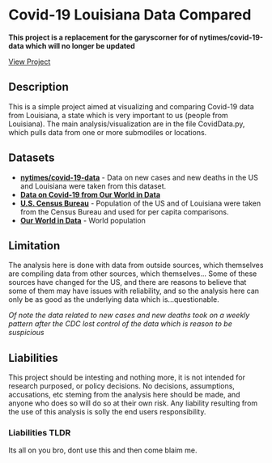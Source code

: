 # Covid-19 Louisiana Data Compared

**This project is a replacement for the garyscorner for of nytimes/covid-19-data which will no longer be updated**

[View Project](https://github.com/GarysCorner/Covid19-LaCompared/blob/master/CovidData.ipynb)

## Description
This is a simple project aimed at visualizing and comparing Covid-19 data from Louisiana, a state which is very important to us (people from Louisiana).  The main analysis/visualization are in the file CovidData.py, which pulls data from one or more submodiles or locations.

## Datasets

* **[nytimes/covid-19-data](https://github.com/nytimes/covid-19-data)** - Data on new cases and new deaths in the US and Louisiana were taken from this dataset.
* **[Data on Covid-19 from Our World in Data](https://github.com/owid/covid-19-data/tree/master/public/data)**
* **[U.S. Census Bureau](https://www.census.gov)** - Population of the US and of Louisiana were taken from the Census Bureau and used for per capita comparisons.
* **[Our World in Data](https://ourworldindata.org/world-population-growth)** - World population

## Limitation
The analysis here is done with data from outside sources, which themselves are compiling data from other sources, which themselves...  Some of these sources have changed for the US, and there are reasons to believe that some of them may have issues with reliability, and so the analysis here can only be as good as the underlying data which is...questionable.  

*Of note the data related to new cases and new deaths took on a weekly pattern after the CDC lost control of the data which is reason to be suspicious*

## Liabilities
This project should be intesting and nothing more, it is not intended for research purposed, or policy decisions.  No decisions, assumptions, accusations, etc steming from the analysis here should be made, and anyone who does so will do so at their own risk.  Any liability resulting from the use of this analysis is solly the end users responsibility. 

### Liabilities TLDR
Its all on you bro, dont use this and then come blaim me.
